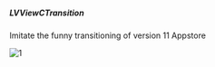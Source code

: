 ##### LVViewCTransition
Imitate the funny transitioning of version 11 Appstore

![1](https://github.com/nLoser/LVViewCTransition/blob/master/LVViewCTransition/transition1.gif?raw=true)
